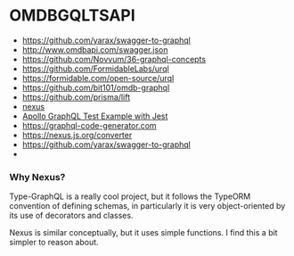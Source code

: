 # OMDBGQLTSAPI

- https://github.com/yarax/swagger-to-graphql
- http://www.omdbapi.com/swagger.json
- https://github.com/Novvum/36-graphql-concepts
- https://github.com/FormidableLabs/urql
- https://formidable.com/open-source/urql
- https://github.com/bit101/omdb-graphql
- https://github.com/prisma/lift
- [nexus](https://github.com/prisma-labs/nexus)
- [Apollo GraphQL Test Example with Jest](https://gist.github.com/nzaghini/e038ff05c60bc2c5435f8331f890cea4)
- https://graphql-code-generator.com
- https://nexus.js.org/converter
- https://github.com/yarax/swagger-to-graphql
-

### Why Nexus?

Type-GraphQL is a really cool project, but it follows the TypeORM convention
of defining schemas, in particularly it is very object-oriented by its use of
decorators and classes.

Nexus is similar conceptually, but it uses simple functions. I find this a bit
simpler to reason about.
